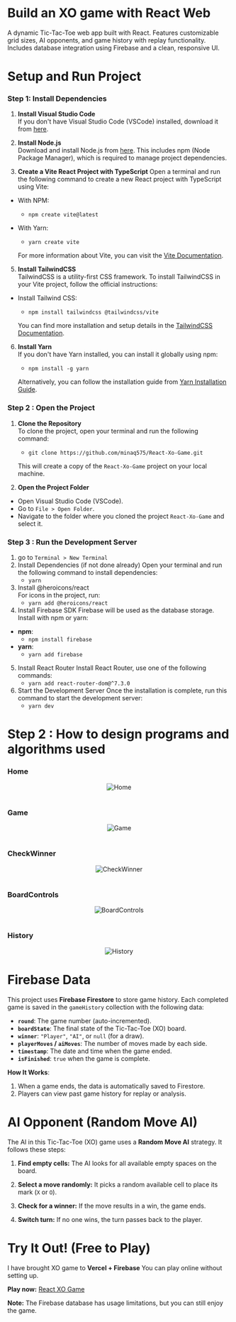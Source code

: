 # Build an XO game with React Web
A dynamic Tic-Tac-Toe web app built with React. Features customizable grid sizes, AI opponents, and game history with replay functionality. Includes database integration using Firebase and a clean, responsive UI.
# Setup and Run Project
### Step 1: Install Dependencies

1.  **Install Visual Studio Code**  
    If you don't have Visual Studio Code (VSCode) installed, download it from [here](https://code.visualstudio.com/).
    
2.  **Install Node.js**  
    Download and install Node.js from [here](https://nodejs.org/). This includes npm (Node Package Manager), which is required to manage project dependencies.
    
3.  **Create a Vite React Project with TypeScript**
Open a terminal and run the following command to create a new React project with TypeScript using Vite:
 -	With NPM:
	   -	`npm create vite@latest`
-	With Yarn:
	   -	`yarn create vite`

	For more information about Vite, you can visit the [Vite Documentation](https://vite.dev/guide/).
    
5.  **Install TailwindCSS**  
    TailwindCSS is a utility-first CSS framework. To install TailwindCSS in your Vite project, follow the official instructions:
    
  - Install Tailwind CSS: 
	  -  `npm install tailwindcss @tailwindcss/vite`
     
     You can find more installation and setup details in the [TailwindCSS Documentation](https://tailwindcss.com/docs/installation/using-vite).
        
6.  **Install Yarn**  
    If you don't have Yarn installed, you can install it globally using npm:
	- `npm install -g yarn` 
   
	Alternatively, you can follow the installation guide from [Yarn Installation Guide](https://classic.yarnpkg.com/lang/en/docs/install/#windows-stable).
   ### Step 2 : Open the Project
   1.  **Clone the Repository**  
To clone the project, open your terminal and run the following command:
		-	`git clone https://github.com/minaq575/React-Xo-Game.git`

		This will create a copy of the `React-Xo-Game` project on your local machine.
   2. **Open the Project Folder**
-   Open Visual Studio Code (VSCode).
-   Go to `File > Open Folder`.
-   Navigate to the folder where you cloned the project `React-Xo-Game` and select it.
### Step 3 : Run the Development Server
1.  go to  `Terminal > New Terminal`
2. Install Dependencies (if not done already)
Open your terminal and run the following command to install dependencies:
	-	`yarn`
3. Install @heroicons/react  
For icons in the project, run:
	-	`yarn add @heroicons/react`
4. Install Firebase SDK
Firebase will be used as the database storage. Install with npm or yarn:
- **npm**:
	-	`npm install firebase`
- **yarn**:
	-	`yarn add firebase`
5. Install React Router
Install React Router, use one of the following commands:
	-	`yarn add react-router-dom@^7.3.0`
6.  Start the Development Server
Once the installation is complete, run this command to start the development server:
	-	`yarn dev`

# Step 2 : How to design programs and algorithms used

### Home
<div align="center">
  <img src="https://github.com/user-attachments/assets/29cd2029-f53c-4944-a621-e3554958fa52" alt="Home">
</div>

#

### Game
<div align="center">
  <img src="https://github.com/user-attachments/assets/41e6e498-00a6-4786-881d-05f1b143181d" alt="Game">
</div>

#

### CheckWinner
<div align="center">
  <img src="https://github.com/user-attachments/assets/4a50a662-8727-49b3-ae98-9684918c36f6" alt="CheckWinner">
</div>

#

### BoardControls
<div align="center">
  <img src="https://github.com/user-attachments/assets/a7706476-7d0a-4794-b3e9-5a54355394fd" alt="BoardControls">
</div>

#
  
### History
<div align="center">
  <img src="https://github.com/user-attachments/assets/dd0a0ec5-5f74-428a-b976-08a670492ef3" alt="History" >
</div>

# Firebase Data
This project uses **Firebase Firestore** to store game history. Each completed game is saved in the `gameHistory` collection with the following data:
-   **`round`**: The game number (auto-incremented).
-   **`boardState`**: The final state of the Tic-Tac-Toe (XO) board.
-   **`winner`**: `"Player"`, `"AI"`, or `null` (for a draw).
-   **`playerMoves` / `aiMoves`**: The number of moves made by each side.
-   **`timestamp`**: The date and time when the game ended.
-   **`isFinished`**: `true` when the game is complete.

 **How It Works**:

1.  When a game ends, the data is automatically saved to Firestore.
2.  Players can view past game history for replay or analysis.
# AI Opponent (Random Move AI)
The AI in this Tic-Tac-Toe (XO) game uses a **Random Move AI** strategy. It follows these steps:

1.  **Find empty cells:** The AI looks for all available empty spaces on the board.
    
2.  **Select a move randomly:** It picks a random available cell to place its mark (`X` or `O`).
    
3.  **Check for a winner:** If the move results in a win, the game ends.
    
4.  **Switch turn:** If no one wins, the turn passes back to the player.


#  Try It Out! (Free to Play)
I have brought XO game to **Vercel + Firebase**  You can play online without setting up.

**Play now:** [React XO Game](https://react-xo-game-orcin.vercel.app/)

 **Note:** The Firebase database has usage limitations, but you can still enjoy the game.
